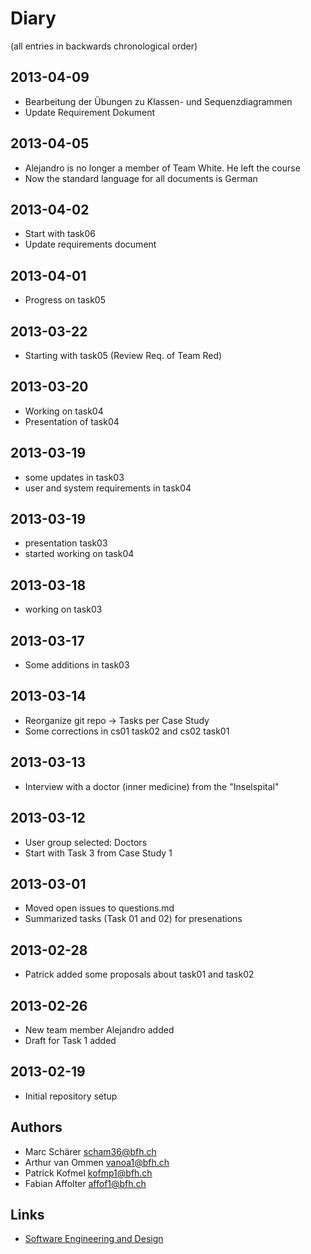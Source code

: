 # Diary

(all entries in backwards chronological order)


## 2013-04-09
- Bearbeitung der Übungen zu Klassen- und Sequenzdiagrammen
- Update Requirement Dokument

## 2013-04-05
- Alejandro is no longer a member of Team White. He left the course
- Now the standard language for all documents is German

## 2013-04-02
- Start with task06 
- Update requirements document

## 2013-04-01
- Progress on task05 

## 2013-03-22
- Starting with task05 (Review Req. of Team Red)

## 2013-03-20
- Working on task04
- Presentation of task04

## 2013-03-19
- some updates in task03
- user and system requirements in task04

## 2013-03-19
- presentation task03
- started working on task04

## 2013-03-18
- working on task03

## 2013-03-17
- Some additions in task03

## 2013-03-14
- Reorganize git repo -> Tasks per Case Study
- Some corrections in cs01 task02 and cs02 task01

## 2013-03-13
- Interview with a doctor (inner medicine) from the "Inselspital"

## 2013-03-12
- User group selected: Doctors
- Start with Task 3 from Case Study 1

## 2013-03-01
- Moved open issues to questions.md
- Summarized tasks (Task 01 and 02) for presenations 

## 2013-02-28
- Patrick added some proposals about task01 and task02

## 2013-02-26
- New team member Alejandro added
- Draft for Task 1 added

## 2013-02-19
- Initial repository setup

## Authors
- Marc Schärer			scham36@bfh.ch
- Arthur van Ommen		vanoa1@bfh.ch
- Patrick Kofmel        kofmp1@bfh.ch
- Fabian Affolter       affof1@bfh.ch

## Links
- [Software Engineering and Design](https://www.cpvrlab.ti.bfh.ch/klu1/BTI7081/soed/)
